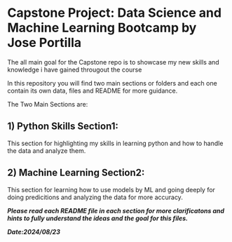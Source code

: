 # **Capstone Project: Data Science and Machine Learning Bootcamp by Jose Portilla**

The all main goal for the Capstone repo is to showcase my new skills and knowledge i have gained througout the course

In this repository you will find two main sections or folders and each one contain its own data, files and README for more guidance.

The Two Main Sections are:

## 1) **Python Skills Section1**: 

This section for highlighting my skills in learning python and how to handle the data and analyze them.

## 2) **Machine Learning Section2**: 

This section for learning how to use models by ML and going deeply for doing predicitions and analyzing the data for more accuracy.
  
  
***Please read each README file in each section for more clarificatons and hints to fully understand the ideas and the goal for this files.***

***Date:2024/08/23*** 
